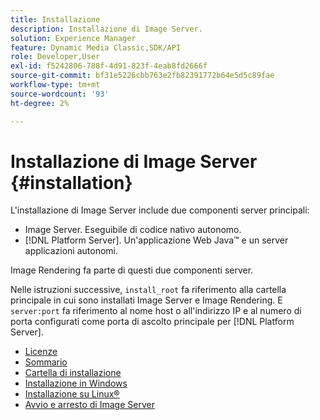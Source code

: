 ```yaml
---
title: Installazione
description: Installazione di Image Server.
solution: Experience Manager
feature: Dynamic Media Classic,SDK/API
role: Developer,User
exl-id: f5242806-788f-4d91-823f-4eab8fd2666f
source-git-commit: bf31e5226cbb763e2fb82391772b64e5d5c89fae
workflow-type: tm+mt
source-wordcount: '93'
ht-degree: 2%

---
```


# Installazione di Image Server {#installation}

L&#39;installazione di Image Server include due componenti server principali:

* Image Server. Eseguibile di codice nativo autonomo.
* [!DNL Platform Server]. Un&#39;applicazione Web Java™ e un server applicazioni autonomi.

Image Rendering fa parte di questi due componenti server.

Nelle istruzioni successive, `install_root` fa riferimento alla cartella principale in cui sono installati Image Server e Image Rendering. E `server:port` fa riferimento al nome host o all&#39;indirizzo IP e al numero di porta configurati come porta di ascolto principale per [!DNL Platform Server].

* [Licenze](c-licensing.md)
* [Sommario](c-contents.md)
* [Cartella di installazione](c-install-folder.md)
* [Installazione in Windows](t-installing-on-windows/t-installing-on-windows.md)
* [Installazione su Linux®](c-installing-linux/c-installing-linux.md)
* [Avvio e arresto di Image Server](t-starting-and-stopping/t-starting-and-stopping.md)
